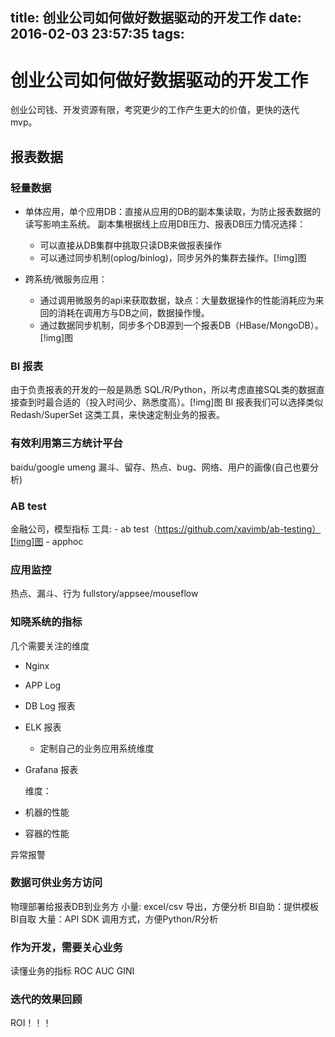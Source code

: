 title: 创业公司如何做好数据驱动的开发工作
date: 2016-02-03 23:57:35
tags:
---

# 创业公司如何做好数据驱动的开发工作

创业公司钱、开发资源有限，考究更少的工作产生更大的价值，更快的迭代mvp。

## 报表数据

### 轻量数据

  - 单体应用，单个应用DB：直接从应用的DB的副本集读取，为防止报表数据的读写影响主系统。
    副本集根据线上应用DB压力、报表DB压力情况选择：
    - 可以直接从DB集群中挑取只读DB来做报表操作
    - 可以通过同步机制(oplog/binlog)，同步另外的集群去操作。[!img]图

  - 跨系统/微服务应用：
    - 通过调用微服务的api来获取数据，缺点：大量数据操作的性能消耗应为来回的消耗在调用方与DB之间，数据操作慢。
    - 通过数据同步机制，同步多个DB源到一个报表DB（HBase/MongoDB）。[!img]图


### BI 报表  
  
  由于负责报表的开发的一般是熟悉 SQL/R/Python，所以考虑直接SQL类的数据直接查到时最合适的（投入时间少、熟悉度高）。[!img]图
  BI 报表我们可以选择类似Redash/SuperSet 这类工具，来快速定制业务的报表。

### 有效利用第三方统计平台
  
  baidu/google
  umeng
  漏斗、留存、热点、bug、网络、用户的画像(自己也要分析)


### AB test
  
  金融公司，模型指标
  工具:
    - ab test（https://github.com/xavimb/ab-testing）[!img]图
    - apphoc

### 应用监控

  热点、漏斗、行为
  fullstory/appsee/mouseflow


### 知晓系统的指标

几个需要关注的维度
  - Nginx 
  - APP Log  
  - DB Log 报表
  - ELK 报表
    - 定制自己的业务应用系统维度

  - Grafana 报表

    维度：


  - 机器的性能
  - 容器的性能

  异常报警

### 数据可供业务方访问

  物理部署给报表DB到业务方
  小量: excel/csv 导出，方便分析
  BI自助：提供模板BI自取
  大量：API SDK 调用方式，方便Python/R分析


### 作为开发，需要关心业务

  读懂业务的指标
  ROC
  AUC
  GINI


### 迭代的效果回顾

  ROI！！！

